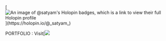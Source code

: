 [![An image of @_satyam_'s Holopin badges, which is a link to view their full Holopin profile](https://holopin.me/_satyam_)](https://holopin.io/@_satyam_)

<!--
**s-atyam/s-atyam** is a ✨ _special_ ✨ repository because its `README.md` (this file) appears on your GitHub profile.

Here are some ideas to get you started:

- 🔭 I’m currently working on ...
- 🌱 I’m currently learning ...
- 👯 I’m looking to collaborate on ...
- 🤔 I’m looking for help with ...
- 💬 Ask me about ...
- 📫 How to reach me: ...
- 😄 Pronouns: ...
- ⚡ Fun fact: ...
-->
PORTFOLIO : Visit[![](https://satyam-bharti.netlify.app/)
